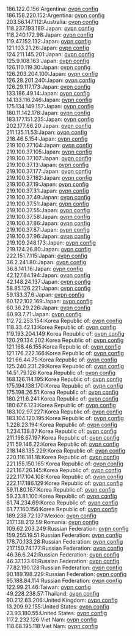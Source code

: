 186.122.0.156:Argentina: [ovpn config](vpn/186_122_0_156.ovpn)  
186.158.220.152:Argentina: [ovpn config](vpn/186_158_220_152.ovpn)  
203.56.147.112:Australia: [ovpn config](vpn/203_56_147_112.ovpn)  
118.237.193.169:Japan: [ovpn config](vpn/118_237_193_169.ovpn)  
118.240.172.98:Japan: [ovpn config](vpn/118_240_172_98.ovpn)  
119.47.152.132:Japan: [ovpn config](vpn/119_47_152_132.ovpn)  
121.103.21.26:Japan: [ovpn config](vpn/121_103_21_26.ovpn)  
124.211.145.201:Japan: [ovpn config](vpn/124_211_145_201.ovpn)  
125.9.108.163:Japan: [ovpn config](vpn/125_9_108_163.ovpn)  
126.110.119.30:Japan: [ovpn config](vpn/126_110_119_30.ovpn)  
126.203.204.100:Japan: [ovpn config](vpn/126_203_204_100.ovpn)  
126.28.201.240:Japan: [ovpn config](vpn/126_28_201_240.ovpn)  
126.29.117.173:Japan: [ovpn config](vpn/126_29_117_173.ovpn)  
133.186.49.14:Japan: [ovpn config](vpn/133_186_49_14.ovpn)  
14.133.116.246:Japan: [ovpn config](vpn/14_133_116_246.ovpn)  
175.134.149.157:Japan: [ovpn config](vpn/175_134_149_157.ovpn)  
180.11.142.178:Japan: [ovpn config](vpn/180_11_142_178.ovpn)  
183.177.151.235:Japan: [ovpn config](vpn/183_177_151_235.ovpn)  
202.177.66.20:Japan: [ovpn config](vpn/202_177_66_20.ovpn)  
211.135.11.53:Japan: [ovpn config](vpn/211_135_11_53.ovpn)  
218.46.5.154:Japan: [ovpn config](vpn/218_46_5_154.ovpn)  
219.100.37.104:Japan: [ovpn config](vpn/219_100_37_104.ovpn)  
219.100.37.105:Japan: [ovpn config](vpn/219_100_37_105.ovpn)  
219.100.37.107:Japan: [ovpn config](vpn/219_100_37_107.ovpn)  
219.100.37.13:Japan: [ovpn config](vpn/219_100_37_13.ovpn)  
219.100.37.177:Japan: [ovpn config](vpn/219_100_37_177.ovpn)  
219.100.37.182:Japan: [ovpn config](vpn/219_100_37_182.ovpn)  
219.100.37.19:Japan: [ovpn config](vpn/219_100_37_19.ovpn)  
219.100.37.31:Japan: [ovpn config](vpn/219_100_37_31.ovpn)  
219.100.37.49:Japan: [ovpn config](vpn/219_100_37_49.ovpn)  
219.100.37.51:Japan: [ovpn config](vpn/219_100_37_51.ovpn)  
219.100.37.55:Japan: [ovpn config](vpn/219_100_37_55.ovpn)  
219.100.37.58:Japan: [ovpn config](vpn/219_100_37_58.ovpn)  
219.100.37.86:Japan: [ovpn config](vpn/219_100_37_86.ovpn)  
219.100.37.87:Japan: [ovpn config](vpn/219_100_37_87.ovpn)  
219.100.37.96:Japan: [ovpn config](vpn/219_100_37_96.ovpn)  
219.109.248.173:Japan: [ovpn config](vpn/219_109_248_173.ovpn)  
219.124.26.80:Japan: [ovpn config](vpn/219_124_26_80.ovpn)  
222.151.7.115:Japan: [ovpn config](vpn/222_151_7_115.ovpn)  
36.2.241.80:Japan: [ovpn config](vpn/36_2_241_80.ovpn)  
36.8.141.16:Japan: [ovpn config](vpn/36_8_141_16.ovpn)  
42.127.84.194:Japan: [ovpn config](vpn/42_127_84_194.ovpn)  
42.148.24.137:Japan: [ovpn config](vpn/42_148_24_137.ovpn)  
58.85.126.221:Japan: [ovpn config](vpn/58_85_126_221.ovpn)  
59.133.37.6:Japan: [ovpn config](vpn/59_133_37_6.ovpn)  
60.122.102.169:Japan: [ovpn config](vpn/60_122_102_169.ovpn)  
60.36.29.226:Japan: [ovpn config](vpn/60_36_29_226.ovpn)  
60.93.7.71:Japan: [ovpn config](vpn/60_93_7_71.ovpn)  
112.72.253.154:Korea Republic of: [ovpn config](vpn/112_72_253_154.ovpn)  
118.33.42.13:Korea Republic of: [ovpn config](vpn/118_33_42_13.ovpn)  
119.193.204.149:Korea Republic of: [ovpn config](vpn/119_193_204_149.ovpn)  
120.29.134.202:Korea Republic of: [ovpn config](vpn/120_29_134_202.ovpn)  
121.168.46.155:Korea Republic of: [ovpn config](vpn/121_168_46_155.ovpn)  
121.176.222.166:Korea Republic of: [ovpn config](vpn/121_176_222_166.ovpn)  
121.66.44.75:Korea Republic of: [ovpn config](vpn/121_66_44_75.ovpn)  
125.240.231.29:Korea Republic of: [ovpn config](vpn/125_240_231_29.ovpn)  
14.51.79.126:Korea Republic of: [ovpn config](vpn/14_51_79_126.ovpn)  
168.126.114.195:Korea Republic of: [ovpn config](vpn/168_126_114_195.ovpn)  
175.194.138.170:Korea Republic of: [ovpn config](vpn/175_194_138_170.ovpn)  
175.198.26.51:Korea Republic of: [ovpn config](vpn/175_198_26_51.ovpn)  
180.211.6.241:Korea Republic of: [ovpn config](vpn/180_211_6_241.ovpn)  
180.67.6.123:Korea Republic of: [ovpn config](vpn/180_67_6_123.ovpn)  
183.102.97.227:Korea Republic of: [ovpn config](vpn/183_102_97_227.ovpn)  
183.104.120.195:Korea Republic of: [ovpn config](vpn/183_104_120_195.ovpn)  
1.228.23.194:Korea Republic of: [ovpn config](vpn/1_228_23_194.ovpn)  
1.234.138.87:Korea Republic of: [ovpn config](vpn/1_234_138_87.ovpn)  
211.198.67.197:Korea Republic of: [ovpn config](vpn/211_198_67_197.ovpn)  
211.59.146.22:Korea Republic of: [ovpn config](vpn/211_59_146_22.ovpn)  
218.148.135.229:Korea Republic of: [ovpn config](vpn/218_148_135_229.ovpn)  
220.116.181.18:Korea Republic of: [ovpn config](vpn/220_116_181_18.ovpn)  
221.155.150.165:Korea Republic of: [ovpn config](vpn/221_155_150_165.ovpn)  
221.167.26.145:Korea Republic of: [ovpn config](vpn/221_167_26_145.ovpn)  
222.117.104.108:Korea Republic of: [ovpn config](vpn/222_117_104_108.ovpn)  
222.117.186.129:Korea Republic of: [ovpn config](vpn/222_117_186_129.ovpn)  
59.11.80.167:Korea Republic of: [ovpn config](vpn/59_11_80_167.ovpn)  
59.23.81.100:Korea Republic of: [ovpn config](vpn/59_23_81_100.ovpn)  
61.74.234.69:Korea Republic of: [ovpn config](vpn/61_74_234_69.ovpn)  
61.77.160.156:Korea Republic of: [ovpn config](vpn/61_77_160_156.ovpn)  
189.238.72.137:Mexico: [ovpn config](vpn/189_238_72_137.ovpn)  
217.138.212.59:Romania: [ovpn config](vpn/217_138_212_59.ovpn)  
109.62.203.249:Russian Federation: [ovpn config](vpn/109_62_203_249.ovpn)  
159.255.19.51:Russian Federation: [ovpn config](vpn/159_255_19_51.ovpn)  
178.70.133.28:Russian Federation: [ovpn config](vpn/178_70_133_28.ovpn)  
217.150.74.177:Russian Federation: [ovpn config](vpn/217_150_74_177.ovpn)  
46.36.6.242:Russian Federation: [ovpn config](vpn/46_36_6_242.ovpn)  
46.37.133.61:Russian Federation: [ovpn config](vpn/46_37_133_61.ovpn)  
77.82.190.128:Russian Federation: [ovpn config](vpn/77_82_190_128.ovpn)  
90.189.198.229:Russian Federation: [ovpn config](vpn/90_189_198_229.ovpn)  
95.188.84.114:Russian Federation: [ovpn config](vpn/95_188_84_114.ovpn)  
122.99.21.46:Taiwan: [ovpn config](vpn/122_99_21_46.ovpn)  
49.228.238.57:Thailand: [ovpn config](vpn/49_228_238_57.ovpn)  
90.212.63.206:United Kingdom: [ovpn config](vpn/90_212_63_206.ovpn)  
13.209.92.155:United States: [ovpn config](vpn/13_209_92_155.ovpn)  
23.93.180.55:United States: [ovpn config](vpn/23_93_180_55.ovpn)  
117.2.232.126:Viet Nam: [ovpn config](vpn/117_2_232_126.ovpn)  
118.68.195.118:Viet Nam: [ovpn config](vpn/118_68_195_118.ovpn)  
